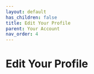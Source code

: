 ```yaml
---
layout: default
has_children: false
title: Edit Your Profile
parent: Your Account
nav_order: 4
---
```


# Edit Your Profile
